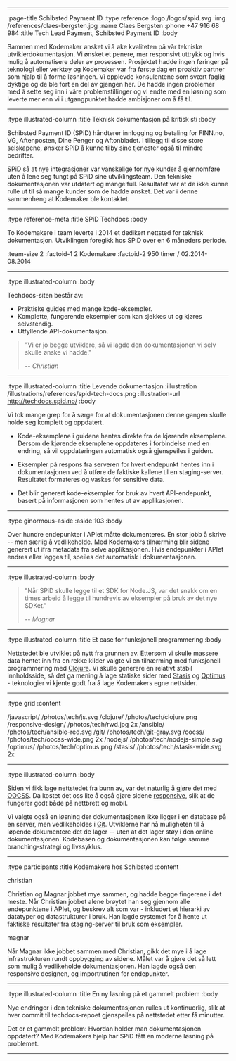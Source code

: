 --------------------------------------------------------------------------------
:page-title Schibsted Payment ID
:type reference
:logo /logos/spid.svg
:img /references/claes-bergsten.jpg
:name Claes Bergsten
:phone +47 916 68 984
:title Tech Lead Payment, Schibsted Payment ID
:body

Sammen med Kodemaker ønsket vi å øke kvaliteten på vår tekniske
utviklerdokumentasjon. Vi ønsket et penere, mer responsivt uttrykk og hvis mulig
å automatisere deler av prosessen. Prosjektet hadde ingen føringer på teknologi
eller verktøy og Kodemaker var fra første dag en proaktiv partner som hjalp
til å forme løsningen. Vi opplevde konsulentene som svært faglig dyktige og de
ble fort en del av gjengen her. De hadde ingen problemer med å sette seg inn i
våre problemstillinger og vi endte med en løsning som leverte mer enn vi i
utgangpunktet hadde ambisjoner om å få til.

--------------------------------------------------------------------------------
:type illustrated-column
:title Teknisk dokumentasjon på kritisk sti
:body

Schibsted Payment ID (SPiD) håndterer innlogging og betaling for FINN.no, VG,
Aftenposten, Dine Penger og Aftonbladet. I tillegg til disse store selskapene,
ønsker SPiD å kunne tilby sine tjenester også til mindre bedrifter.

SPiD så at nye integrasjoner var vanskelige for nye kunder å gjennomføre uten å
lene seg tungt på SPiD sine utviklingsteam. Den tekniske dokumentasjonen var
utdatert og mangelfull. Resultatet var at de ikke kunne rulle ut til så mange
kunder som de hadde ønsket. Det var i denne sammenheng at Kodemaker ble
kontaktet.

--------------------------------------------------------------------------------
:type reference-meta
:title SPiD Techdocs
:body

To Kodemakere i team leverte i 2014 et dedikert nettsted for teknisk dokumentasjon.
Utviklingen foregikk hos SPiD over en 6 måneders periode.

:team-size 2
:factoid-1 2 Kodemakere
:factoid-2 950 timer / 02.2014-08.2014

--------------------------------------------------------------------------------
:type illustrated-column
:body

Techdocs-siten består av:

- Praktiske guides med mange kode-eksempler.
- Komplette, fungerende eksempler som kan sjekkes ut og kjøres selvstendig.
- Utfyllende API-dokumentasjon.

> "Vi er jo begge utviklere, så vi lagde den dokumentasjonen vi selv skulle ønske vi hadde."
>
> -- <cite>Christian</cite>

--------------------------------------------------------------------------------
:type illustrated-column
:title Levende dokumentasjon
:illustration /illustrations/references/spid-tech-docs.png
:illustration-url http://techdocs.spid.no/
:body

Vi tok mange grep for å sørge for at dokumentasjonen denne gangen skulle holde
seg komplett og oppdatert.

- Kode-eksemplene i guidene hentes direkte fra de kjørende eksemplene. Dersom de
  kjørende eksemplene oppdateres i forbindelse med en endring, så vil
  oppdateringen automatisk også gjenspeiles i guiden.

- Eksempler på respons fra serveren for hvert endepunkt hentes inn i
  dokumentasjonen ved å utføre de faktiske kallene til en staging-server.
  Resultatet formateres og vaskes for sensitive data.

- Det blir generert kode-eksempler for bruk av hvert API-endepunkt, basert på
  informasjonen som hentes ut av applikasjonen.

--------------------------------------------------------------------------------
:type ginormous-aside
:aside 103
:body

Over hundre endepunkter i APIet måtte dokumenteres. En stor jobb å
skrive -- men særlig å vedlikeholde. Med Kodemakers tilnærming blir sidene
generert ut ifra metadata fra selve applikasjonen. Hvis endepunkter i APIet
endres eller legges til, speiles det automatisk i dokumentasjonen.

--------------------------------------------------------------------------------
:type illustrated-column
:body

> "Når SPiD skulle legge til et SDK for Node.JS, var det snakk om en times
>  arbeid å legge til hundrevis av eksempler på bruk av det nye SDKet."
>
> -- <cite>Magnar</cite>

--------------------------------------------------------------------------------
:type illustrated-column
:title Et case for funksjonell programmering
:body

Nettstedet ble utviklet på nytt fra grunnen av. Ettersom vi skulle massere data
hentet inn fra en rekke kilder valgte vi en tilnærming med funksjonell
programmering med [Clojure](/clojure/). Vi skulle generere en relativt stabil
innholdsside, så det ga mening å lage statiske sider med [Stasis](/stasis/) og
[Optimus](/optimus/) - teknologier vi kjente godt fra å lage Kodemakers egne
nettsider.

--------------------------------------------------------------------------------
:type grid
:content

/javascript/                       /photos/tech/js.svg
/clojure/                          /photos/tech/clojure.png
/responsive-design/                /photos/tech/rwd.jpg 2x
/ansible/                          /photos/tech/ansible-red.svg
/git/                              /photos/tech/git-gray.svg
/oocss/                            /photos/tech/oocss-wide.png 2x
/nodejs/                           /photos/tech/nodejs-simple.svg
/optimus/                          /photos/tech/optimus.png
/stasis/                           /photos/tech/stasis-wide.svg 2x

--------------------------------------------------------------------------------
:type illustrated-column
:body

Siden vi fikk lage nettstedet fra bunn av, var det naturlig å gjøre det med
[OOCSS](/oocss/). Da kostet det oss lite å også gjøre sidene
[responsive](/responsive-design/), slik at de fungerer godt både på nettbrett og
mobil.

Vi valgte også en løsning der dokumentasjonen ikke ligger i en database på en
server, men vedlikeholdes i [Git](/git/). Utviklerne har nå muligheten til å
løpende dokumentere det de lager -- uten at det lager støy i den online
dokumentasjonen. Kodebasen og dokumentasjonen kan følge samme branching-strategi
og livssyklus.

--------------------------------------------------------------------------------
:type participants
:title Kodemakere hos Schibsted
:content

christian

Christian og Magnar jobbet mye sammen, og hadde begge fingerene i det meste. Når
Christian jobbet alene brøytet han seg gjennom alle endepunktene i APIet, og
beskrev alt som var - inkludert et hierarki av datatyper og datastrukturer i
bruk. Han lagde systemet for å hente ut faktiske resultater fra staging-server
til bruk som eksempler.

magnar

Når Magnar ikke jobbet sammen med Christian, gikk det mye i å lage
infrastrukturen rundt oppbygging av sidene. Målet var å gjøre det så lett som
mulig å vedlikeholde dokumentasjonen. Han lagde også den responsive designen, og
importrutinen for endepunkter.

--------------------------------------------------------------------------------
:type illustrated-column
:title En ny løsning på et gammelt problem
:body

Nye endringer i den tekniske dokumentasjonen rulles ut kontinuerlig, slik at
hver commit til techdocs-repoet gjenspeiles på nettstedet etter få minutter.

Det er et gammelt problem: Hvordan holder man dokumentasjonen oppdatert? Med
Kodemakers hjelp har SPiD fått en moderne løsning på problemet.

--------------------------------------------------------------------------------
